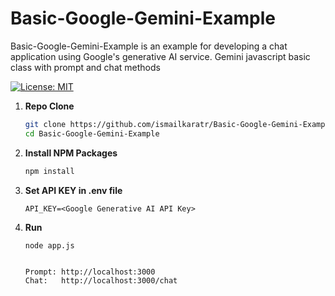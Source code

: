 # Basic-Google-Gemini-Example
Basic-Google-Gemini-Example is an example for developing a chat application using Google's generative AI service.
Gemini javascript basic class with prompt and chat methods

[![License: MIT](https://img.shields.io/badge/License-MIT-yellow.svg)](https://opensource.org/licenses/MIT)


1. **Repo Clone**
   ```bash
   git clone https://github.com/ismailkaratr/Basic-Google-Gemini-Example.git
   cd Basic-Google-Gemini-Example

2. **Install NPM Packages**
    ```bash
    npm install

3. **Set API KEY in .env file**
    ```
    API_KEY=<Google Generative AI API Key>
4. **Run**
    ````
    node app.js
    
    
    Prompt: http://localhost:3000
    Chat:   http://localhost:3000/chat
